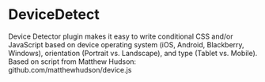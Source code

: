 DeviceDetect
============

Device Detector plugin makes it easy to write conditional CSS and/or JavaScript based on device operating system (iOS, Android, Blackberry, Windows), orientation (Portrait vs. Landscape), and type (Tablet vs. Mobile). Based on script from Matthew Hudson: github.com/matthewhudson/device.js
